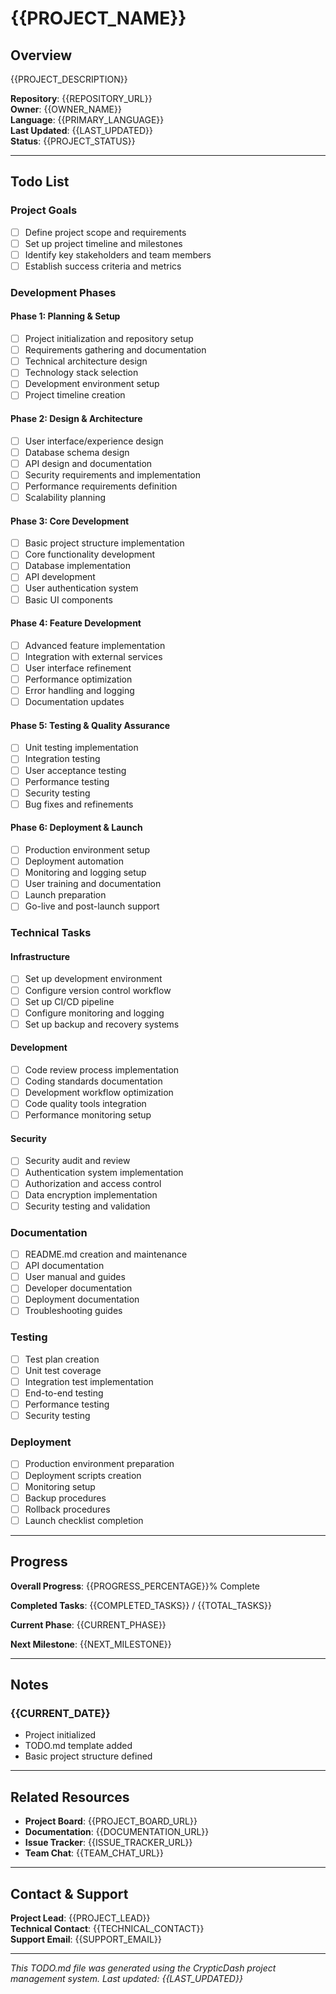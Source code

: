 # {{PROJECT_NAME}}

## Overview

{{PROJECT_DESCRIPTION}}

**Repository**: {{REPOSITORY_URL}}  
**Owner**: {{OWNER_NAME}}  
**Language**: {{PRIMARY_LANGUAGE}}  
**Last Updated**: {{LAST_UPDATED}}  
**Status**: {{PROJECT_STATUS}}

---

## Todo List

### Project Goals
- [ ] Define project scope and requirements
- [ ] Set up project timeline and milestones
- [ ] Identify key stakeholders and team members
- [ ] Establish success criteria and metrics

### Development Phases

#### Phase 1: Planning & Setup
- [ ] Project initialization and repository setup
- [ ] Requirements gathering and documentation
- [ ] Technical architecture design
- [ ] Technology stack selection
- [ ] Development environment setup
- [ ] Project timeline creation

#### Phase 2: Design & Architecture
- [ ] User interface/experience design
- [ ] Database schema design
- [ ] API design and documentation
- [ ] Security requirements and implementation
- [ ] Performance requirements definition
- [ ] Scalability planning

#### Phase 3: Core Development
- [ ] Basic project structure implementation
- [ ] Core functionality development
- [ ] Database implementation
- [ ] API development
- [ ] User authentication system
- [ ] Basic UI components

#### Phase 4: Feature Development
- [ ] Advanced feature implementation
- [ ] Integration with external services
- [ ] User interface refinement
- [ ] Performance optimization
- [ ] Error handling and logging
- [ ] Documentation updates

#### Phase 5: Testing & Quality Assurance
- [ ] Unit testing implementation
- [ ] Integration testing
- [ ] User acceptance testing
- [ ] Performance testing
- [ ] Security testing
- [ ] Bug fixes and refinements

#### Phase 6: Deployment & Launch
- [ ] Production environment setup
- [ ] Deployment automation
- [ ] Monitoring and logging setup
- [ ] User training and documentation
- [ ] Launch preparation
- [ ] Go-live and post-launch support

### Technical Tasks

#### Infrastructure
- [ ] Set up development environment
- [ ] Configure version control workflow
- [ ] Set up CI/CD pipeline
- [ ] Configure monitoring and logging
- [ ] Set up backup and recovery systems

#### Development
- [ ] Code review process implementation
- [ ] Coding standards documentation
- [ ] Development workflow optimization
- [ ] Code quality tools integration
- [ ] Performance monitoring setup

#### Security
- [ ] Security audit and review
- [ ] Authentication system implementation
- [ ] Authorization and access control
- [ ] Data encryption implementation
- [ ] Security testing and validation

### Documentation
- [ ] README.md creation and maintenance
- [ ] API documentation
- [ ] User manual and guides
- [ ] Developer documentation
- [ ] Deployment documentation
- [ ] Troubleshooting guides

### Testing
- [ ] Test plan creation
- [ ] Unit test coverage
- [ ] Integration test implementation
- [ ] End-to-end testing
- [ ] Performance testing
- [ ] Security testing

### Deployment
- [ ] Production environment preparation
- [ ] Deployment scripts creation
- [ ] Monitoring setup
- [ ] Backup procedures
- [ ] Rollback procedures
- [ ] Launch checklist completion

---

## Progress

**Overall Progress**: {{PROGRESS_PERCENTAGE}}% Complete

**Completed Tasks**: {{COMPLETED_TASKS}} / {{TOTAL_TASKS}}

**Current Phase**: {{CURRENT_PHASE}}

**Next Milestone**: {{NEXT_MILESTONE}}

---

## Notes

### {{CURRENT_DATE}}
- Project initialized
- TODO.md template added
- Basic project structure defined

---

## Related Resources

- **Project Board**: {{PROJECT_BOARD_URL}}
- **Documentation**: {{DOCUMENTATION_URL}}
- **Issue Tracker**: {{ISSUE_TRACKER_URL}}
- **Team Chat**: {{TEAM_CHAT_URL}}

---

## Contact & Support

**Project Lead**: {{PROJECT_LEAD}}  
**Technical Contact**: {{TECHNICAL_CONTACT}}  
**Support Email**: {{SUPPORT_EMAIL}}

---

*This TODO.md file was generated using the CrypticDash project management system. Last updated: {{LAST_UPDATED}}*
